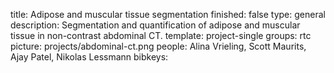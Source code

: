 title: Adipose and muscular tissue segmentation
finished: false
type: general
description: Segmentation and quantification of adipose and muscular tissue in non-contrast abdominal CT.
template: project-single
groups: rtc
picture: projects/abdominal-ct.png
people: Alina Vrieling, Scott Maurits, Ajay Patel, Nikolas Lessmann
bibkeys: 
